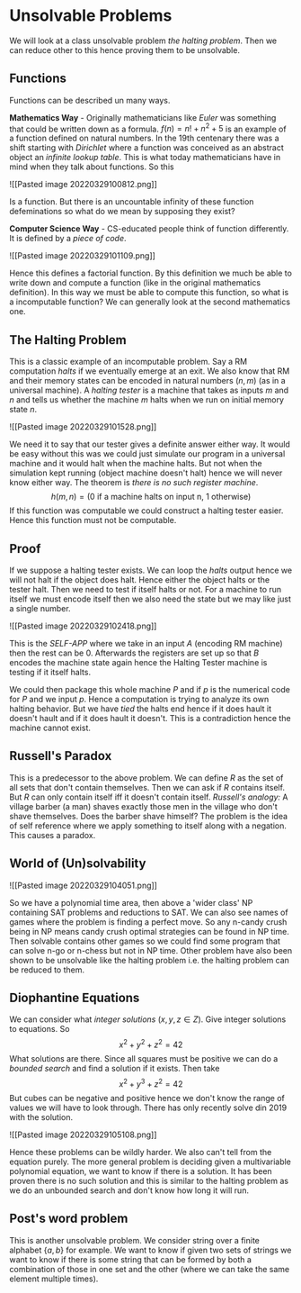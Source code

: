 # Unsolvable Problems
We will look at a class unsolvable problem *the halting problem*. Then we can reduce other to this hence proving them to be unsolvable.

## Functions
Functions can be described un many ways. 

**Mathematics Way** - Originally mathematicians like *Euler* was something that could be written down as a formula. $f(n)=n!+n^2+5$ is an example of a function defined on natural numbers. In the 19th centenary there was a shift starting with *Dirichlet* where a function was conceived as an abstract object an *infinite lookup table*. This is what today mathematicians have in mind when they talk about functions. So this

![[Pasted image 20220329100812.png]]

Is a function. But there is an uncountable infinity of these function defeminations so what do we mean by supposing they exist?

**Computer Science Way** - CS-educated people think of function differently. It is defined by a *piece of code*. 

![[Pasted image 20220329101109.png]]

Hence this defines a factorial function. By this definition we much be able to write down and compute a function (like in the original mathematics definition). In this way we must be able to compute this function, so what is a incomputable function? We can generally look at the second mathematics one.

## The Halting Problem
This is a classic example of an incomputable problem. Say a RM computation *halts* if we eventually emerge at an exit. We also know that RM and their memory states can be encoded in natural numbers $(n,m)$ (as in a universal machine). A *halting tester* is a machine that takes as inputs $m$ and $n$ and tells us whether the machine $m$ halts when we run on initial memory state $n$.

![[Pasted image 20220329101528.png]]

We need it to say that our tester gives a definite answer either way. It would be easy without this was we could just simulate our program in a universal machine and it would halt when the machine halts. But not when the simulation kept running (object machine doesn't halt) hence we will never know either way. The theorem is *there is no such register machine*. 
$$
h(m,n)=\text{(0 if a machine halts on input n, 1 otherwise)}
$$
If this function was computable we could construct a halting tester easier. Hence this function must not be computable.

## Proof
If we suppose a halting tester exists. We can loop the *halts* output hence we will not halt if the object does halt. Hence either the object halts or the tester halt. Then we need to test if itself halts or not. For a machine to run itself we must encode itself then we also need the state but we may like just a single number. 

![[Pasted image 20220329102418.png]]

This is the *SELF-APP* where we take in an input $A$ (encoding RM machine) then the rest can be 0. Afterwards the registers are set up so that $B$ encodes the machine state again hence the Halting Tester machine is testing if it itself halts.

We could then package this whole machine $P$ and if $p$ is the numerical code for $P$ and we input $p$. Hence a computation is trying to analyze its own halting behavior. But we have *tied* the halts end hence if it does hault it doesn't hault and if it does hault it doesn't. This is a contradiction hence the machine cannot exist.

## Russell's Paradox
This is a predecessor to the above problem. We can define $R$ as the set of all sets that don't contain themselves. Then we can ask if $R$ contains itself. But $R$ can only contain itself iff it doesn't contain itself. *Russell's analogy:* A village barber (a man) shaves exactly those men in the village who don't shave themselves. Does the barber shave himself? The problem is the idea of self reference where we apply something to itself along with a negation. This causes a paradox.

## World of (Un)solvability
![[Pasted image 20220329104051.png]]

So we have a polynomial time area, then above a 'wider class' NP containing SAT problems and reductions to SAT. We can also see names of games where the problem is finding a perfect move. So any n-candy crush being in NP means candy crush optimal strategies can be found in NP time. Then solvable contains other games so we could find some program that can solve n-go or n-chess but not in NP time. Other problem have also been shown to be unsolvable like the halting problem i.e. the halting problem can be reduced to them.

## Diophantine Equations
We can consider what *integer solutions* ($x,y,z\in Z$). Give integer solutions to equations. So
$$
x^2+y^2+z^2=42
$$
What solutions are there. Since all squares must be positive we can do a *bounded search* and find a solution if it exists. Then take 
$$
x^2+y^3+z^2=42
$$
But cubes can be negative and positive hence we don't know the range of values we will have to look through. There has only recently solve din 2019 with the solution.

![[Pasted image 20220329105108.png]]

Hence these problems can be wildly harder. We also can't tell from the equation purely. The more general problem is deciding given a multivariable polynomial equation, we want to know if there is a solution. It has been proven there is no such solution and this is similar to the halting problem as we do an unbounded search and don't know how long it will run.

## Post's word problem
This is another unsolvable problem. We consider string over a finite alphabet $\{a,b\}$ for example. We want to know if given two sets of strings we want to know if there is some string that can be formed by both a combination of those in one set and the other (where we can take the same element multiple times).
